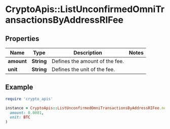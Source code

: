 # CryptoApis::ListUnconfirmedOmniTransactionsByAddressRIFee

## Properties

| Name | Type | Description | Notes |
| ---- | ---- | ----------- | ----- |
| **amount** | **String** | Defines the amount of the fee. |  |
| **unit** | **String** | Defines the unit of the fee. |  |

## Example

```ruby
require 'crypto_apis'

instance = CryptoApis::ListUnconfirmedOmniTransactionsByAddressRIFee.new(
  amount: 0.0001,
  unit: BTC
)
```

